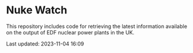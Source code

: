 # Nuke Watch

This repository includes code for retrieving the latest information available on the output of EDF nuclear power plants in the UK.

Last updated: 2023-11-04 16:09